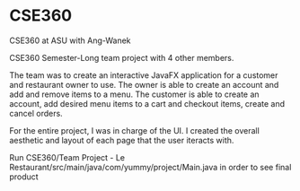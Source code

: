 # CSE360
CSE360 at ASU with Ang-Wanek

CSE360 Semester-Long team project with 4 other members.

The team was to create an interactive JavaFX application for a customer and restaurant owner to use. The owner is able to create an account and add and remove items to a menu. The customer is able to create an account, add desired menu items to a cart and checkout items, create and cancel orders.

For the entire project, I was in charge of the UI. I created the overall aesthetic and layout of each page that the user iteracts with.


Run
CSE360/Team Project - Le Restaurant/src/main/java/com/yummy/project/Main.java
in order to see final product

